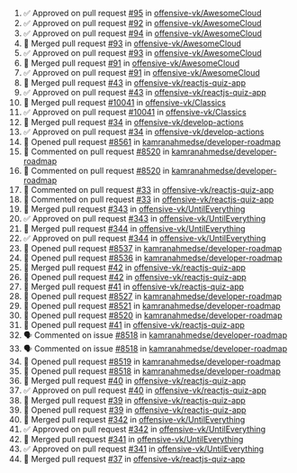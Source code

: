 <!--START_SECTION:activity-->
1. ✅ Approved on pull request [#95](https://github.com/offensive-vk/AwesomeCloud/pull/95) in [offensive-vk/AwesomeCloud](https://github.com/offensive-vk/AwesomeCloud)
2. ✅ Approved on pull request [#92](https://github.com/offensive-vk/AwesomeCloud/pull/92) in [offensive-vk/AwesomeCloud](https://github.com/offensive-vk/AwesomeCloud)
3. ✅ Approved on pull request [#94](https://github.com/offensive-vk/AwesomeCloud/pull/94) in [offensive-vk/AwesomeCloud](https://github.com/offensive-vk/AwesomeCloud)
4. 🎉  Merged pull request [#93](https://github.com/offensive-vk/AwesomeCloud/pull/93) in [offensive-vk/AwesomeCloud](https://github.com/offensive-vk/AwesomeCloud)
5. ✅ Approved on pull request [#93](https://github.com/offensive-vk/AwesomeCloud/pull/93) in [offensive-vk/AwesomeCloud](https://github.com/offensive-vk/AwesomeCloud)
6. 🎉  Merged pull request [#91](https://github.com/offensive-vk/AwesomeCloud/pull/91) in [offensive-vk/AwesomeCloud](https://github.com/offensive-vk/AwesomeCloud)
7. ✅ Approved on pull request [#91](https://github.com/offensive-vk/AwesomeCloud/pull/91) in [offensive-vk/AwesomeCloud](https://github.com/offensive-vk/AwesomeCloud)
8. 🎉  Merged pull request [#43](https://github.com/offensive-vk/reactjs-quiz-app/pull/43) in [offensive-vk/reactjs-quiz-app](https://github.com/offensive-vk/reactjs-quiz-app)
9. ✅ Approved on pull request [#43](https://github.com/offensive-vk/reactjs-quiz-app/pull/43) in [offensive-vk/reactjs-quiz-app](https://github.com/offensive-vk/reactjs-quiz-app)
10. 🎉  Merged pull request [#10041](https://github.com/offensive-vk/Classics/pull/10041) in [offensive-vk/Classics](https://github.com/offensive-vk/Classics)
11. ✅ Approved on pull request [#10041](https://github.com/offensive-vk/Classics/pull/10041) in [offensive-vk/Classics](https://github.com/offensive-vk/Classics)
12. 🎉  Merged pull request [#34](https://github.com/offensive-vk/develop-actions/pull/34) in [offensive-vk/develop-actions](https://github.com/offensive-vk/develop-actions)
13. ✅ Approved on pull request [#34](https://github.com/offensive-vk/develop-actions/pull/34) in [offensive-vk/develop-actions](https://github.com/offensive-vk/develop-actions)
14. 💪 Opened pull request [#8561](https://github.com/kamranahmedse/developer-roadmap/pull/8561) in [kamranahmedse/developer-roadmap](https://github.com/kamranahmedse/developer-roadmap)
15. 💬 Commented on pull request [#8520](https://github.com/kamranahmedse/developer-roadmap/pull/8520) in [kamranahmedse/developer-roadmap](https://github.com/kamranahmedse/developer-roadmap)
16. 💬 Commented on pull request [#8520](https://github.com/kamranahmedse/developer-roadmap/pull/8520) in [kamranahmedse/developer-roadmap](https://github.com/kamranahmedse/developer-roadmap)
17. 💬 Commented on pull request [#33](https://github.com/offensive-vk/reactjs-quiz-app/pull/33) in [offensive-vk/reactjs-quiz-app](https://github.com/offensive-vk/reactjs-quiz-app)
18. 💬 Commented on pull request [#33](https://github.com/offensive-vk/reactjs-quiz-app/pull/33) in [offensive-vk/reactjs-quiz-app](https://github.com/offensive-vk/reactjs-quiz-app)
19. 🎉  Merged pull request [#343](https://github.com/offensive-vk/UntilEverything/pull/343) in [offensive-vk/UntilEverything](https://github.com/offensive-vk/UntilEverything)
20. ✅ Approved on pull request [#343](https://github.com/offensive-vk/UntilEverything/pull/343) in [offensive-vk/UntilEverything](https://github.com/offensive-vk/UntilEverything)
21. 🎉  Merged pull request [#344](https://github.com/offensive-vk/UntilEverything/pull/344) in [offensive-vk/UntilEverything](https://github.com/offensive-vk/UntilEverything)
22. ✅ Approved on pull request [#344](https://github.com/offensive-vk/UntilEverything/pull/344) in [offensive-vk/UntilEverything](https://github.com/offensive-vk/UntilEverything)
23. 💪 Opened pull request [#8537](https://github.com/kamranahmedse/developer-roadmap/pull/8537) in [kamranahmedse/developer-roadmap](https://github.com/kamranahmedse/developer-roadmap)
24. 💪 Opened pull request [#8536](https://github.com/kamranahmedse/developer-roadmap/pull/8536) in [kamranahmedse/developer-roadmap](https://github.com/kamranahmedse/developer-roadmap)
25. 🎉  Merged pull request [#42](https://github.com/offensive-vk/reactjs-quiz-app/pull/42) in [offensive-vk/reactjs-quiz-app](https://github.com/offensive-vk/reactjs-quiz-app)
26. 💪 Opened pull request [#42](https://github.com/offensive-vk/reactjs-quiz-app/pull/42) in [offensive-vk/reactjs-quiz-app](https://github.com/offensive-vk/reactjs-quiz-app)
27. 🎉  Merged pull request [#41](https://github.com/offensive-vk/reactjs-quiz-app/pull/41) in [offensive-vk/reactjs-quiz-app](https://github.com/offensive-vk/reactjs-quiz-app)
28. 💪 Opened pull request [#8527](https://github.com/kamranahmedse/developer-roadmap/pull/8527) in [kamranahmedse/developer-roadmap](https://github.com/kamranahmedse/developer-roadmap)
29. 💪 Opened pull request [#8521](https://github.com/kamranahmedse/developer-roadmap/pull/8521) in [kamranahmedse/developer-roadmap](https://github.com/kamranahmedse/developer-roadmap)
30. 💪 Opened pull request [#8520](https://github.com/kamranahmedse/developer-roadmap/pull/8520) in [kamranahmedse/developer-roadmap](https://github.com/kamranahmedse/developer-roadmap)
31. 💪 Opened pull request [#41](https://github.com/offensive-vk/reactjs-quiz-app/pull/41) in [offensive-vk/reactjs-quiz-app](https://github.com/offensive-vk/reactjs-quiz-app)
32. 🗣 Commented on issue [#8518](https://github.com/kamranahmedse/developer-roadmap/issues/8518) in [kamranahmedse/developer-roadmap](https://github.com/kamranahmedse/developer-roadmap)
33. 🗣 Commented on issue [#8518](https://github.com/kamranahmedse/developer-roadmap/issues/8518) in [kamranahmedse/developer-roadmap](https://github.com/kamranahmedse/developer-roadmap)
34. 💪 Opened pull request [#8519](https://github.com/kamranahmedse/developer-roadmap/pull/8519) in [kamranahmedse/developer-roadmap](https://github.com/kamranahmedse/developer-roadmap)
35. 💪 Opened pull request [#8518](https://github.com/kamranahmedse/developer-roadmap/pull/8518) in [kamranahmedse/developer-roadmap](https://github.com/kamranahmedse/developer-roadmap)
36. 🎉  Merged pull request [#40](https://github.com/offensive-vk/reactjs-quiz-app/pull/40) in [offensive-vk/reactjs-quiz-app](https://github.com/offensive-vk/reactjs-quiz-app)
37. ✅ Approved on pull request [#40](https://github.com/offensive-vk/reactjs-quiz-app/pull/40) in [offensive-vk/reactjs-quiz-app](https://github.com/offensive-vk/reactjs-quiz-app)
38. 🎉  Merged pull request [#39](https://github.com/offensive-vk/reactjs-quiz-app/pull/39) in [offensive-vk/reactjs-quiz-app](https://github.com/offensive-vk/reactjs-quiz-app)
39. 💪 Opened pull request [#39](https://github.com/offensive-vk/reactjs-quiz-app/pull/39) in [offensive-vk/reactjs-quiz-app](https://github.com/offensive-vk/reactjs-quiz-app)
40. 🎉  Merged pull request [#342](https://github.com/offensive-vk/UntilEverything/pull/342) in [offensive-vk/UntilEverything](https://github.com/offensive-vk/UntilEverything)
41. ✅ Approved on pull request [#342](https://github.com/offensive-vk/UntilEverything/pull/342) in [offensive-vk/UntilEverything](https://github.com/offensive-vk/UntilEverything)
42. 🎉  Merged pull request [#341](https://github.com/offensive-vk/UntilEverything/pull/341) in [offensive-vk/UntilEverything](https://github.com/offensive-vk/UntilEverything)
43. ✅ Approved on pull request [#341](https://github.com/offensive-vk/UntilEverything/pull/341) in [offensive-vk/UntilEverything](https://github.com/offensive-vk/UntilEverything)
44. 🎉  Merged pull request [#37](https://github.com/offensive-vk/reactjs-quiz-app/pull/37) in [offensive-vk/reactjs-quiz-app](https://github.com/offensive-vk/reactjs-quiz-app)
<!--END_SECTION:activity-->